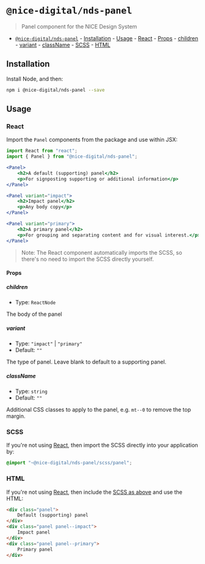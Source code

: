 # `@nice-digital/nds-panel`

> Panel component for the NICE Design System

- [`@nice-digital/nds-panel`](#nice-digitalnds-panel) - [Installation](#installation) - [Usage](#usage) - [React](#react) - [Props](#props) - [children](#children) - [variant](#variant) - [className](#classname) - [SCSS](#scss) - [HTML](#html)

## Installation

Install Node, and then:

```sh
npm i @nice-digital/nds-panel --save
```

## Usage

### React

Import the `Panel` components from the package and use within JSX:

```jsx
import React from "react";
import { Panel } from "@nice-digital/nds-panel";

<Panel>
	<h2>A default (supporting) panel</h2>
	<p>For signposting supporting or additional information</p>
</Panel>

<Panel variant="impact">
	<h2>Impact panel</h2>
	<p>Any body copy</p>
</Panel>

<Panel variant="primary">
	<h2>A primary panel</h2>
	<p>For grouping and separating content and for visual interest.</p>
</Panel>
```

> Note: The React component automatically imports the SCSS, so there's no need to import the SCSS directly yourself.

#### Props

##### children

- Type: `ReactNode`

The body of the panel

##### variant

- Type: `"impact"` | `"primary"`
- Default: `""`

The type of panel. Leave blank to default to a supporting panel.

##### className

- Type: `string`
- Default: `""`

Additional CSS classes to apply to the panel, e.g. `mt--0` to remove the top margin.

### SCSS

If you're not using [React](#react), then import the SCSS directly into your application by:

```scss
@import "~@nice-digital/nds-panel/scss/panel";
```

### HTML

If you're not using [React](#react), then include the [SCSS as above](#scss) and use the HTML:

```html
<div class="panel">
	Default (supporting) panel
</div>
<div class="panel panel--impact">
	Impact panel
</div>
<div class="panel panel--primary">
	Primary panel
</div>
```
